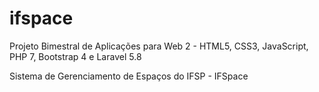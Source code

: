 # ifspace
Projeto Bimestral de Aplicações para Web 2 - HTML5, CSS3, JavaScript, PHP 7, Bootstrap 4 e Laravel 5.8

Sistema de Gerenciamento de Espaços do IFSP - IFSpace
